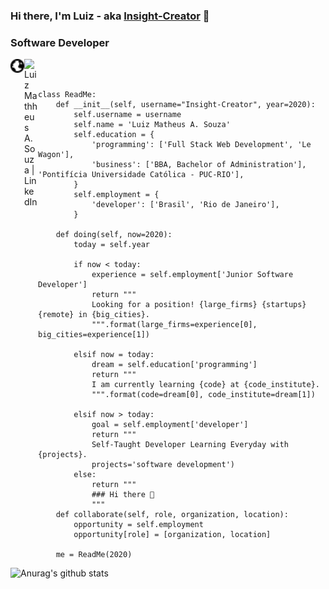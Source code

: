 ### Hi there, I'm Luiz - aka [Insight-Creator][website] 👋

### Software Developer

[<img align="left" alt="insight-creator.com" width="22px" src="https://raw.githubusercontent.com/iconic/open-iconic/master/svg/globe.svg" />][website]
[<img align="left" alt="Luiz Mathheus A. Souza | LinkedIn" width="22px" src="https://cdn.jsdelivr.net/npm/simple-icons@v3/icons/linkedin.svg" />][linkedin]


<br>
<br>

    class ReadMe:
        def __init__(self, username="Insight-Creator", year=2020):
            self.username = username
            self.name = 'Luiz Matheus A. Souza'
            self.education = {
                'programming': ['Full Stack Web Development', 'Le Wagon'],
                'business': ['BBA, Bachelor of Administration'], 'Pontifícia Universidade Católica - PUC-RIO'],
            }
            self.employment = {
                'developer': ['Brasil', 'Rio de Janeiro'],
            }

        def doing(self, now=2020):
            today = self.year

            if now < today:
                experience = self.employment['Junior Software Developer']
                return """
                Looking for a position! {large_firms} {startups} {remote} in {big_cities}.
                """.format(large_firms=experience[0], big_cities=experience[1])

            elsif now = today:
                dream = self.education['programming']
                return """
                I am currently learning {code} at {code_institute}.
                """.format(code=dream[0], code_institute=dream[1])

            elsif now > today:
                goal = self.employment['developer']
                return """
                Self-Taught Developer Learning Everyday with {projects}.
                projects='software development')
            else:
                return """
                ### Hi there 👋
                """
        def collaborate(self, role, organization, location):
            opportunity = self.employment
            opportunity[role] = [organization, location]

        me = ReadMe(2020)

![Anurag's github stats](https://github-readme-stats.vercel.app/api?username=Insight-Creator&show_icons=true&theme=dark&count_private=true)

<br>
<br>

[website]: https://insight-creator.github.io/dev-profile/
[linkedin]: https://www.linkedin.com/in/luiz-affonsosouza/
